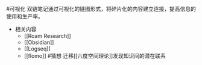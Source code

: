 #可视化 
双链笔记通过可视化的链图形式，将碎片化的内容建立连接，提高信息的使用和生产率。
- 相关内容
	- [[Roam Research]]
	- [[Obsidian]]
	- [[Logseq]]
	- [[flomo]]
#猜想 迁移[[六度空间理论]]发现知识间的潜在联系